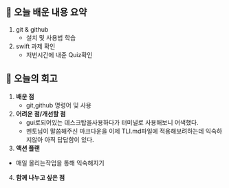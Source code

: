 ## 📝 오늘 배운 내용 요약

1. git & github
    - 설치 및 사용법 학습
2. swift 과제 확인
    - 저번시간에 내준 Quiz확인


## 💭 오늘의 회고

1. **배운 점**
    - git,github 명령어 및 사용
2. **어려운 점/개선할 점**
    - gui로되어있는 데스크탑을사용하다가 터미널로 사용해보니 어색했다.
    - 멘토님이 말씀해주신 마크다운을 이제 TLI.md파일에 적용해보려하는데 익숙하지않아 아직   답답함이 있다.
3. **액션 플랜**
  - 매일 올리는작업을 통해 익숙해지기
4. **함께 나누고 싶은 점**